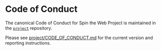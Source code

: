 
# Code of Conduct

The canonical Code of Conduct for Spin the Web Project is maintained in the [`project`](../project/CODE_OF_CONDUCT.md) repository.

Please see [project/CODE_OF_CONDUCT.md](../project/CODE_OF_CONDUCT.md) for the current version and reporting instructions.
